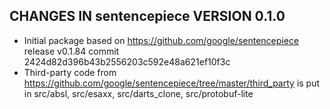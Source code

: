 ## CHANGES IN sentencepiece VERSION 0.1.0

- Initial package based on https://github.com/google/sentencepiece release v0.1.84 commit  2424d82d396b43b2556203c592e48a621ef10f3c
- Third-party code from https://github.com/google/sentencepiece/tree/master/third_party is put in src/absl, src/esaxx, src/darts_clone, src/protobuf-lite
